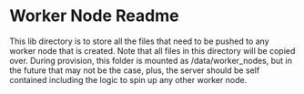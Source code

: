 # Worker Node Readme

This lib directory is to store all the files that need to be pushed to any worker node that is created.
Note that all files in this directory will be copied over.  During provision, this folder is mounted as
/data/worker_nodes, but in the future that may not be the case, plus, the server should be self contained
including the logic to spin up any other worker node.